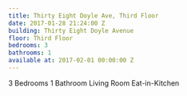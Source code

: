 ```yaml
---
title: Thirty Eight Doyle Ave, Third Floor
date: 2017-01-28 21:24:00 Z
building: Thirty Eight Doyle Avenue
floor: Third Floor
bedrooms: 3
bathrooms: 1
available at: 2017-02-01 00:00:00 Z
---
```


3 Bedrooms
1 Bathroom
Living Room
Eat-in-Kitchen